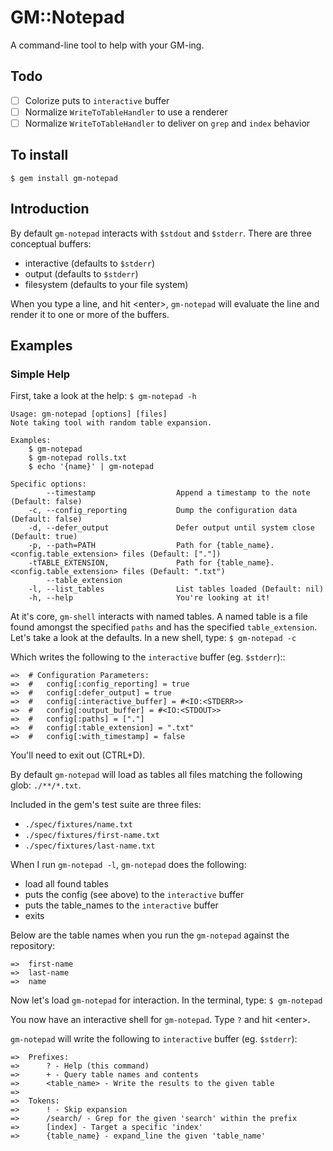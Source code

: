 # GM::Notepad

A command-line tool to help with your GM-ing.

## Todo

- [ ] Colorize puts to `interactive` buffer
- [ ] Normalize `WriteToTableHandler` to use a renderer
- [ ] Normalize `WriteToTableHandler` to deliver on `grep` and `index` behavior

## To install

`$ gem install gm-notepad`

## Introduction

By default `gm-notepad` interacts with `$stdout` and `$stderr`. There are
three conceptual buffers:

* interactive (defaults to `$stderr`)
* output (defaults to `$stderr`)
* filesystem (defaults to your file system)

When you type a line, and hit \<enter\>, `gm-notepad` will evaluate the
line and render it to one or more of the buffers.

## Examples

### Simple Help

First, take a look at the help: `$ gm-notepad -h`

```console
Usage: gm-notepad [options] [files]
Note taking tool with random table expansion.

Examples:
	$ gm-notepad
	$ gm-notepad rolls.txt
	$ echo '{name}' | gm-notepad

Specific options:
        --timestamp                  Append a timestamp to the note (Default: false)
    -c, --config_reporting           Dump the configuration data (Default: false)
    -d, --defer_output               Defer output until system close (Default: true)
    -p, --path=PATH                  Path for {table_name}.<config.table_extension> files (Default: ["."])
    -tTABLE_EXTENSION,               Path for {table_name}.<config.table_extension> files (Default: ".txt")
        --table_extension
    -l, --list_tables                List tables loaded (Default: nil)
    -h, --help                       You're looking at it!
```

At it's core, `gm-shell` interacts with named tables. A named table is a file
found amongst the specified `paths` and has the specified `table_extension`.
Let's take a look at the defaults. In a new shell, type: `$ gm-notepad -c`

Which writes the following to the `interactive` buffer (eg. `$stderr`)::

```console
=>	# Configuration Parameters:
=>	#   config[:config_reporting] = true
=>	#   config[:defer_output] = true
=>	#   config[:interactive_buffer] = #<IO:<STDERR>>
=>	#   config[:output_buffer] = #<IO:<STDOUT>>
=>	#   config[:paths] = ["."]
=>	#   config[:table_extension] = ".txt"
=>	#   config[:with_timestamp] = false
```

You'll need to exit out (CTRL+D).

By default `gm-notepad` will load as tables all files matching the following
glob: `./**/*.txt`.

Included in the gem's test suite are three files:

* `./spec/fixtures/name.txt`
* `./spec/fixtures/first-name.txt`
* `./spec/fixtures/last-name.txt`

When I run `gm-notepad -l`, `gm-notepad` does the following:

* load all found tables
* puts the config (see above) to the `interactive` buffer
* puts the table_names to the `interactive` buffer
* exits

Below are the table names when you run the `gm-notepad` against the
repository:

```console
=>	first-name
=>	last-name
=>	name
```

Now let's load `gm-notepad` for interaction. In the terminal, type:
`$ gm-notepad`

You now have an interactive shell for `gm-notepad`. Type `?` and hit
\<enter\>.

`gm-notepad` will write the following to `interactive` buffer (eg. `$stderr`):

```console
=>	Prefixes:
=>		? - Help (this command)
=>		+ - Query table names and contents
=>		<table_name> - Write the results to the given table
=>
=>	Tokens:
=>		! - Skip expansion
=>		/search/ - Grep for the given 'search' within the prefix
=>		[index] - Target a specific 'index'
=>		{table_name} - expand_line the given 'table_name'
```
